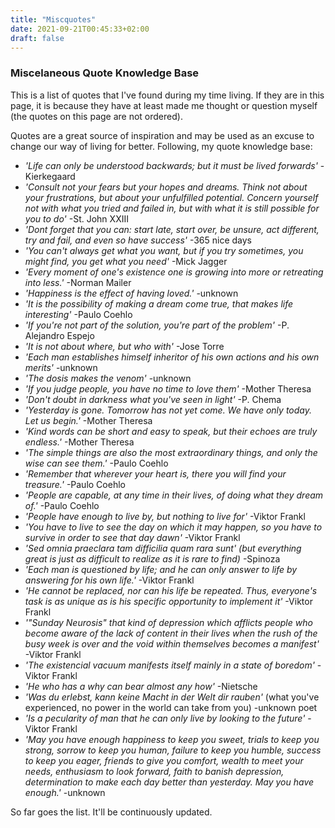 ```yaml
---
title: "Miscquotes"
date: 2021-09-21T00:45:33+02:00
draft: false
---
```


### Miscelaneous Quote Knowledge Base

This is a list of quotes that I've found during my time living. If they are in this page, it is because they have at least made me thought or question myself (the quotes on this page are not ordered).

Quotes are a great source of inspiration and may be used as an excuse to change our way of living for better.
Following, my quote knowledge base:

- *'Life can only be understood backwards; but it must be lived forwards'* -Kierkegaard
- *'Consult not your fears but your hopes and dreams. Think not about your frustrations, but about your unfulfilled potential. Concern yourself not with what you tried and failed in, but with what it is still possible for you to do'* -St. John XXIII
- *'Dont forget that you can: start late, start over, be unsure, act different, try and fail, and even so have success'* -365 nice days
- *'You can't always get what you want, but if you try sometimes, you might find, you get what you need'* -Mick Jagger
- *'Every moment of one's existence one is growing into more or retreating into less.'* -Norman Mailer
- *'Happiness is the effect of having loved.'* -unknown
- *'It is the possibility of making a dream come true, that makes life interesting'* -Paulo Coehlo
- *'If you're not part of the solution, you're part of the problem'* -P. Alejandro Espejo
- *'It is not about where, but who with'* -Jose Torre
- *'Each man establishes himself inheritor of his own actions and his own merits'* -unknown
- *'The dosis makes the venom'* -unknown
- *'If you judge people, you have no time to love them'* -Mother Theresa
- *'Don't doubt in darkness what you've seen in light'* -P. Chema
- *'Yesterday is gone. Tomorrow has not yet come. We have only today. Let us begin.'* -Mother Theresa
- *'Kind words can be short and easy to speak, but their echoes are truly endless.'* -Mother Theresa
- *'The simple things are also the most extraordinary things, and only the wise can see them.'* -Paulo Coehlo
- *'Remember that wherever your heart is, there you will find your treasure.'* -Paulo Coehlo
- *'People are capable, at any time in their lives, of doing what they dream of.'* -Paulo Coehlo
- *'People have enough to live by, but nothing to live for'* -Viktor Frankl
- *'You have to live to see the day on which it may happen, so you have to survive in order to see that day dawn'* -Viktor Frankl
- *'Sed omnia praeclara tam difficilia quam rara sunt' (but everything great is just as difficult to realize as it is rare to find)* -Spinoza
- *'Each man is questioned by life; and he can only answer to life by answering for his own life.'* -Viktor Frankl
- *'He cannot be replaced, nor can his life be repeated. Thus, everyone's task is as unique as is his specific opportunity to implement it'* -Viktor Frankl
- *'"Sunday Neurosis" that kind of depression which afflicts people who become aware of the lack of content in their lives when the rush of the busy week is over and the void within themselves becomes a manifest'* -Viktor Frankl
- *'The existencial vacuum manifests itself mainly in a state of boredom'* - Viktor Frankl
- *'He who has a why can bear almost any how'* -Nietsche
- *'Was du erlebst, kann keine Macht in der Welt dir rauben'* (what you've experienced, no power in the world can take from you) -unknown poet
- *'Is a pecularity of man that he can only live by looking to the future'* -Viktor Frankl
- *'May you have enough happiness to keep you sweet, trials to keep you strong, sorrow to keep you human, failure to keep you humble, success to keep you eager, friends to give you comfort, wealth to meet your needs, enthusiasm to look forward, faith to banish depression, determination to make each day better than yesterday. May you have enough.'* -unknown

So far goes the list. It'll be continuously updated.